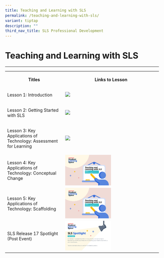 ```yaml
---
title: Teaching and Learning with SLS
permalink: /teaching-and-learning-with-sls/
variant: tiptap
description: ""
third_nav_title: SLS Professional Development
---
```

<h1>Teaching and Learning with SLS</h1>
<hr>
<table style="minWidth: 50px">
<colgroup>
<col>
<col>
</colgroup>
<tbody>
<tr>
<th rowspan="1" colspan="1">
<p>Titles</p>
</th>
<th rowspan="1" colspan="1">
<p>Links to Lesson</p>
</th>
</tr>
<tr>
<td rowspan="1" colspan="1">
<p>Lesson 1: Introduction</p>
</td>
<td rowspan="1" colspan="1">
<div class="isomer-image-wrapper">
<img style="width:50%" height="auto" width="100%" src="/images/2Teacher/T_L_with_SLS_Lesson_1.png">
</div>
</td>
</tr>
<tr>
<td rowspan="1" colspan="1">
<p>Lesson 2: Getting Started with SLS</p>
</td>
<td rowspan="1" colspan="1">
<div class="isomer-image-wrapper">
<img style="width:50%" height="auto" width="100%" src="/images/2Teacher/T_L_with_SLS_Lesson_2.png">
</div>
</td>
</tr>
<tr>
<td rowspan="1" colspan="1">
<p>Lesson 3: Key Applications of Technology: Assessment for Learning</p>
</td>
<td rowspan="1" colspan="1">
<div class="isomer-image-wrapper">
<img style="width:50%" height="auto" width="100%" src="/images/2Teacher/T_L_with_SLS_Lesson_3.png">
</div>
</td>
</tr>
<tr>
<td rowspan="1" colspan="1">
<p>Lesson 4: Key Applications of Technology: Conceptual Change</p>
</td>
<td rowspan="1" colspan="1">
<div class="isomer-image-wrapper">
<img style="width:50%" height="auto" width="100%" src="/images/2Teacher/T_L_with_SLS_Lesson_4.png">
</div>
</td>
</tr>
<tr>
<td rowspan="1" colspan="1">
<p>Lesson 5: Key Applications of Technology: Scaffolding</p>
</td>
<td rowspan="1" colspan="1">
<div class="isomer-image-wrapper">
<img style="width:50%" height="auto" width="100%" src="/images/2Teacher/T_L_with_SLS_Lesson_5.png">
</div>
</td>
</tr>
<tr>
<td rowspan="1" colspan="1">
<p>SLS Release 17 Spotlight (Post Event)</p>
</td>
<td rowspan="1" colspan="1">
<div class="isomer-image-wrapper">
<img style="width:50%" height="auto" width="100%" src="/images/2Teacher/Spotlight__Aug_2022_.png">
</div>
</td>
</tr>
</tbody>
</table>
<p></p>